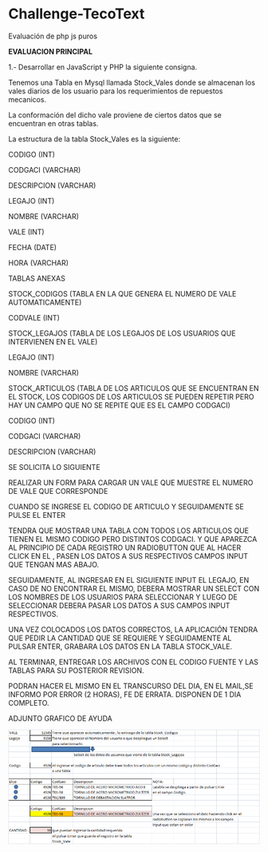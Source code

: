 # Challenge-TecoText

Evaluación de php js puros

**EVALUACION PRINCIPAL**

1.- Desarrollar en JavaScript y PHP la siguiente consigna.

Tenemos una Tabla en Mysql llamada Stock_Vales donde se almacenan los vales diarios de los usuario para los requerimientos de repuestos mecanicos.

La conformación del dicho vale proviene de ciertos datos que se encuentran en otras tablas.

La estructura de la tabla Stock_Vales es la siguiente:

CODIGO (INT)

CODGACI (VARCHAR)

DESCRIPCION (VARCHAR)

LEGAJO (INT)

NOMBRE (VARCHAR)

VALE (INT)

FECHA (DATE)

HORA (VARCHAR)

TABLAS ANEXAS

STOCK_CODIGOS (TABLA EN LA QUE GENERA EL NUMERO DE VALE AUTOMATICAMENTE)

CODVALE (INT)

STOCK_LEGAJOS (TABLA DE LOS LEGAJOS DE LOS USUARIOS QUE INTERVIENEN EN EL VALE)

LEGAJO (INT)

NOMBRE (VARCHAR)

STOCK_ARTICULOS (TABLA DE LOS ARTICULOS QUE SE ENCUENTRAN EN EL STOCK, LOS CODIGOS DE LOS ARTICULOS SE PUEDEN REPETIR PERO HAY UN CAMPO QUE NO SE REPITE QUE ES EL CAMPO CODGACI)

CODIGO (INT)

CODGACI (VARCHAR)

DESCRIPCION (VARCHAR)

SE SOLICITA LO SIGUIENTE

REALIZAR UN FORM PARA CARGAR UN VALE QUE MUESTRE EL NUMERO DE VALE QUE CORRESPONDE

CUANDO SE INGRESE EL CODIGO DE ARTICULO Y SEGUIDAMENTE SE PULSE EL ENTER

TENDRA QUE MOSTRAR UNA TABLA CON TODOS LOS ARTICULOS QUE TIENEN EL MISMO CODIGO PERO DISTINTOS CODGACI. Y QUE APAREZCA AL PRINCIPIO DE CADA REGISTRO UN RADIOBUTTON QUE AL HACER CLICK EN EL , PASEN LOS DATOS A SUS RESPECTIVOS CAMPOS INPUT QUE TENGAN MAS ABAJO.

SEGUIDAMENTE, AL INGRESAR EN EL SIGUIENTE INPUT EL LEGAJO, EN CASO DE NO ENCONTRAR EL MISMO, DEBERA MOSTRAR UN SELECT CON LOS NOMBRES DE LOS USUARIOS PARA SELECCIONAR Y LUEGO DE SELECCIONAR DEBERA PASAR LOS DATOS A SUS CAMPOS INPUT RESPECTIVOS.

UNA VEZ COLOCADOS LOS DATOS CORRECTOS, LA APLICACIÓN TENDRA QUE PEDIR LA CANTIDAD QUE SE REQUIERE Y SEGUIDAMENTE AL PULSAR ENTER, GRABARA LOS DATOS EN LA TABLA STOCK_VALE.

AL TERMINAR, ENTREGAR LOS ARCHIVOS CON EL CODIGO FUENTE Y LAS TABLAS PARA SU POSTERIOR REVISION.

PODRAN HACER EL MISMO EN EL TRANSCURSO DEL DIA, EN EL MAIL,SE INFORMO POR ERROR (2 HORAS), FE DE ERRATA. DISPONEN DE 1 DIA COMPLETO.

ADJUNTO GRAFICO DE AYUDA

![](/grafico.png)
